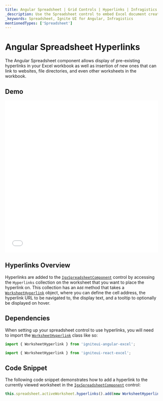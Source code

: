 ```yaml
---
title: Angular Spreadsheet | Grid Controls | Hyperlinks | Infragistics |
_description: Use the Spreadsheet control to embed Excel document creation and editing experiences right into your application.
_keywords: Spreadsheet, Ignite UI for Angular, Infragistics
mentionedTypes: ['Spreadsheet']
---
```


# Angular Spreadsheet Hyperlinks

The Angular Spreadsheet component allows display of pre-existing hyperlinks in your Excel workbook as well as insertion of new ones that can link to websites, file directories, and even other worksheets in the workbook.

## Demo

<div class="sample-container loading" style="height: 500px">
    <iframe id="spreadsheet-overview-sample-iframe" src='{environment:dvDemosBaseUrl}/excel/spreadsheet-hyperlinks' width="100%" height="100%" seamless frameBorder="0" onload="onXPlatSampleIframeContentLoaded(this);"></iframe>
</div>


<div class="divider--half"></div>

## Hyperlinks Overview

Hyperlinks are added to the [`IgxSpreadsheetComponent`]({environment:dvapibaseurl}/products/ignite-ui-angular/api/docs/typescript/latest/classes/igxspreadsheetcomponent.html) control by accessing the `Hyperlinks` collection on the worksheet that you want to place the hyperlink on. This collection has an `Add` method that takes a [`WorksheetHyperlink`]({environment:dvapibaseurl}/products/ignite-ui-angular/api/docs/typescript/latest/classes/worksheethyperlink.html) object, where you can define the cell address, the hyperlink URL to be navigated to, the display text, and a tooltip to optionally be displayed on hover.

## Dependencies

When setting up your spreadsheet control to use hyperlinks, you will need to import the [`WorksheetHyperlink`]({environment:dvapibaseurl}/products/ignite-ui-angular/api/docs/typescript/latest/classes/worksheethyperlink.html) class like so:

```ts
import { WorksheetHyperlink } from 'igniteui-angular-excel';
```

```ts
import { WorksheetHyperlink } from 'igniteui-react-excel';
```

## Code Snippet

The following code snippet demonstrates how to add a hyperlink to the currently viewed worksheet in the [`IgxSpreadsheetComponent`]({environment:dvapibaseurl}/products/ignite-ui-angular/api/docs/typescript/latest/classes/igxspreadsheetcomponent.html) control:

```ts
this.spreadsheet.activeWorksheet.hyperlinks().add(new WorksheetHyperlink("A1", "http://www.infragistics.com", "Infragistics", "Infragistics Home Page"));
```
